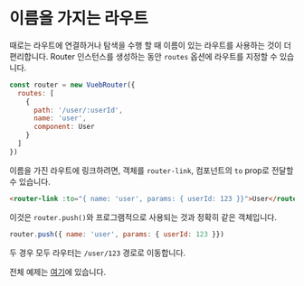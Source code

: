 # 이름을 가지는 라우트

때로는 라우트에 연결하거나 탐색을 수행 할 때 이름이 있는 라우트를 사용하는 것이 더 편리합니다. Router 인스턴스를 생성하는 동안 `routes` 옵션에 라우트를 지정할 수 있습니다.

``` js
const router = new VuebRouter({
  routes: [
    {
      path: '/user/:userId',
      name: 'user',
      component: User
    }
  ]
})
```

이름을 가진 라우트에 링크하려면, 객체를 `router-link`, 컴포넌트의 `to` prop로 전달할 수 있습니다.

``` html
<router-link :to="{ name: 'user', params: { userId: 123 }}">User</router-link>
```

이것은 `router.push()`와 프로그램적으로 사용되는 것과 정확히 같은 객체입니다.

```js
router.push({ name: 'user', params: { userId: 123 }})
```

두 경우 모두 라우터는 `/user/123` 경로로 이동합니다.

전체 예제는 [여기](https://github.com/vuejs/vue-router/blob/dev/examples/named-routes/app.js)에 있습니다.
